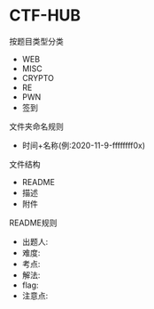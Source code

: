 # CTF-HUB

按题目类型分类
- WEB
- MISC
- CRYPTO
- RE
- PWN
- 签到

文件夹命名规则
- 时间+名称(例:2020-11-9-ffffffff0x)

文件结构
- README
- 描述
- 附件

README规则
- 出题人:
- 难度:
- 考点:
- 解法:
- flag:
- 注意点:

